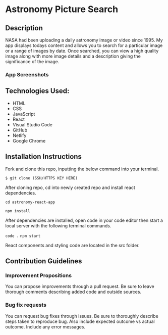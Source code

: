 # Astronomy Picture Search

## Description

NASA had been uploading a daily astronomy image or video since 1995. My app displays todays content and allows you to search for a particular image or a range of images by date. Once searched, you can view a high quality image along with more image details and a description giving the significance of the image.

### App Screenshots



## Technologies Used:
- HTML
- CSS
- JavaScript
- React 
- Visual Studio Code
- GitHub
- Netlify
- Google Chrome

## Installation Instructions
Fork and clone this repo, inputting the below command into your terminal.

`$ git clone (SSH/HTTPS KEY HERE)`

After cloning repo, cd into newly created repo and install react dependencies.

`cd astronomy-react-app`

`npm install`

After dependencies are installed, open code in your code editor then start a local server with the following terminal commands.

`code .`
`npm start`

React components and styling code are located in the src folder. 

## Contribution Guidelines

### Improvement Propositions

You can propose improvements through a pull request. Be sure to leave thorough comments describing added code and outside sources. 

### Bug fix requests

You can request bug fixes through issues. Be sure to thoroughly describe steps taken to reproduce bug. Also include expected outcome vs actual outcome. Include any error messages.

